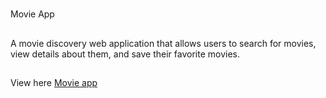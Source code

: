 # 
Movie App
## 
A movie discovery web application that allows users to search for movies, view details about them, and save their favorite movies.
##
View here [Movie app](http://movie-app-gilt-ten.vercel.app)
